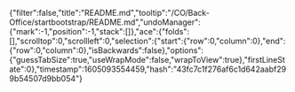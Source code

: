 {"filter":false,"title":"README.md","tooltip":"/CO/Back-Office/startbootstrap/README.md","undoManager":{"mark":-1,"position":-1,"stack":[]},"ace":{"folds":[],"scrolltop":0,"scrollleft":0,"selection":{"start":{"row":0,"column":0},"end":{"row":0,"column":0},"isBackwards":false},"options":{"guessTabSize":true,"useWrapMode":false,"wrapToView":true},"firstLineState":0},"timestamp":1605093554459,"hash":"43fc7c1f276af6c1d642aabf299b54507d9bb054"}